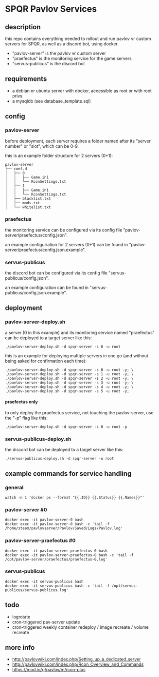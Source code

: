 # SPQR Pavlov Services

## description
this repo contains everything needed to rollout and run pavlov vr custom servers for SPQR, as well as a discord bot, using docker.

* "pavlov-server" is the pavlov vr custom server
* "praefectus" is the monitoring service for the game servers
* "servus-publicus" is the discord bot

## requirements
* a debian or ubuntu server with docker, accessible as root or with root privs
* a mysqldb (see database_template.sql)

## config
### pavlov-server
before deployment, each server requires a folder named after its "server number" or "slot", which can be 0-9.

this is an example folder structure for 2 servers (0+1):
```
pavlov-server
├── conf.d
│   ├── 0
│   │   ├── Game.ini
│   │   └── RconSettings.txt
│   ├── 1
│   │   ├── Game.ini
│   │   └── RconSettings.txt
│   ├── blacklist.txt
│   ├── mods.txt
│   └── whitelist.txt
```

### praefectus
the monitoring service can be configured via its config file "pavlov-server/praefectus/config.json".

an example configuriation for 2 servers (0+1) can be found in "pavlov-server/praefectus/config.json.example".

### servus-publicus
the discord bot can be configured via its config file "servus-publicus/config.json".

an example configuration can be found in "servus-publicus/config.json.example".

## deployment
### pavlov-server-deploy.sh
a server (0 in this example) and its monitoring service named "praefectus" can be deployed to a target server like this:
```
./pavlov-server-deploy.sh -d spqr-server -s 0 -u root
```

this is an example for deploying multiple servers in one go (and without being asked for confirmation each time):
```
./pavlov-server-deploy.sh -d spqr-server -s 0 -u root -y; \
./pavlov-server-deploy.sh -d spqr-server -s 1 -u root -y; \
./pavlov-server-deploy.sh -d spqr-server -s 2 -u root -y; \
./pavlov-server-deploy.sh -d spqr-server -s 3 -u root -y; \
./pavlov-server-deploy.sh -d spqr-server -s 4 -u root -y; \
./pavlov-server-deploy.sh -d spqr-server -s 5 -u root -y;
```

#### praefectus only
to only deploy the praefectus service, not touching the pavlov-server, use the "-p" flag like this:
```
./pavlov-server-deploy.sh -d spqr-server -s 0 -u root -p
```

### servus-publicus-deploy.sh
the discord bot can be deployed to a target server like this:
```
./servus-publicus-deploy.sh -d spqr-server -u root
```

## example commands for service handling
### general
```
watch -n 1 'docker ps --format "{{.ID}} {{.Status}} {{.Names}}"'
```

### pavlov-server #0
```
docker exec -it pavlov-server-0 bash
docker exec -it pavlov-server-0 bash -c 'tail -f /home/steam/pavlovserver/Pavlov/Saved/Logs/Pavlov.log'

```

### pavlov-server-praefectus #0
```
docker exec -it pavlov-server-praefectus-0 bash
docker exec -it pavlov-server-praefectus-0 bash -c 'tail -f /opt/pavlov-server/praefectus/praefectus-0.log'
```

### servus-publicus
```
docker exec -it servus-publicus bash
docker exec -it servus-publicus bash -c 'tail -f /opt/servus-publicus/servus-publicus.log'
```

## todo
* logrotate
* cron-triggered pav-server update
* cron-triggered weekly container redeploy / image recreate / volume recreate

## more info
* http://pavlovwiki.com/index.php/Setting_up_a_dedicated_server
* http://pavlovwiki.com/index.php/Rcon_Overview_and_Commands
* https://mod.io/g/pavlov/m/rcon-plus